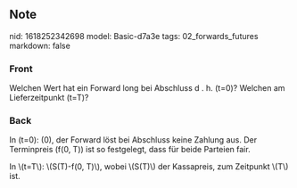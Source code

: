 ## Note
nid: 1618252342698
model: Basic-d7a3e
tags: 02_forwards_futures
markdown: false

### Front
Welchen Wert hat ein Forward long bei Abschluss d . h. \(t=0\)? Welchen am Lieferzeitpunkt \(t=T\)?

### Back
In \(t=0\): \(0\), der Forward löst bei Abschluss keine Zahlung
aus. Der Terminpreis \(f(0, T)\) ist so festgelegt, dass für beide
Parteien fair.
<div>
  In \(t=T\): \(S(T)-f(0, T)\), wobei \(S(T)\) der Kassapreis, zum
  Zeitpunkt \(T\) ist.
</div>
